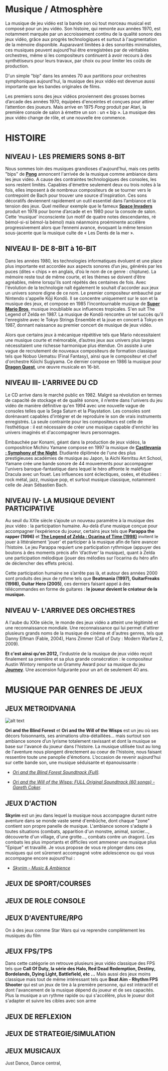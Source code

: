 # Musique / Atmosphère

La musique de jeu vidéo est la bande son où tout morceau musical est composé pour un jeu vidéo. Son histoire, qui remonte aux années 1970, est notamment marquée par un accroissement continu de la qualité sonore des jeux vidéo, grâce aux progrès technologiques et surtout à l'augmentation de la mémoire disponible. Auparavant limitées à des sonorités minimalistes, ces musiques peuvent aujourd'hui être enregistrées par de véritables orchestres, même si les compositeurs continuent à avoir recours à des synthétiseurs pour leurs travaux, par choix ou pour limiter les coûts de production.

D'un simple "bip" dans les années 70 aux partitions pour orchestres symphoniques aujourd'hui, la musique des jeux vidéo est devenue aussi importante que les bandes originales de films.

Les premiers sons des jeux vidéos proviennent des grosses bornes d’arcade des années 1970, équipées d'enceintes et conçues pour attirer l’attention des joueurs. Mais arrive en 1975 *Pong* produit par Atari, la première console de salon à émettre un son : un « bip ». La musique des jeux vidéo change de rôle, et une nouvelle ère commence.

# HISTOIRE
## NIVEAU I- LES PREMIERS SONS 8-BIT

Nous sommes loin des musiques grandioses d'aujourd'hui, mais ces petits "bips" de **[Pong](https://youtu.be/fiShX2pTz9A)** annoncent l'arrivée de la musique comme ambiance dans les jeux vidéo. A cause des contraintes technologiques des consoles, les sons restent limités. Capables d'émettre seulement deux ou trois notes à la fois, elles imposent à de nombreux compositeurs de se tourner vers le contrepoint de Bach pour trouver une source d'inspiration. Ces sons décoratifs deviennent rapidement un outil essentiel dans l’ambiance et la tension des jeux. Quel meilleur exemple que le fameux **[Space Invaders](https://youtu.be/D1jZaIPeD5w)** produit en 1978 pour borne d’arcade et en 1980 pour la console de salon. Cette ‘musique’ inconsciente (un motif de quatre notes descendantes, ré bémol-si-si bémol-la bémol) mais néanmoins proéminente accélère progressivement alors que l’ennemi avance, évoquant la même tension sous-jacente que la musique culte de « Les Dents de la mer ».

## NIVEAU II- DE 8-BIT à 16-BIT

Dans les années 1980, les technologies informatiques évoluent et une place plus importante est accordée aux aspects sonores d’un jeu, générés par les puces (dites « chips » en anglais, d’où le nom de ce genre : chiptune). La mémoire reste tout de même courte, et les thèmes se doivent d’être agréables, même lorsqu'ils sont répétés des centaines de fois.
Avec l'évolution de la technologie naît également le souhait d'accorder aux jeux un univers sonore digne de ce nom. Le premier compositeur embauché par Nintendo s'appelle Kōji Kondō. Il se concentre uniquement sur le son et la musique des jeux, et compose en 1985 l’incontournable musique de **[Super Mario Bros](https://youtu.be/ia8bhFoqkVE)**, musique inoubliable aux influences tropicales. S'en suit The Legend of Zelda en 1987. La musique de Kondō rencontre un tel succès qu’il l'enregistre avec le Tokyo Strings Ensemble et la joue en concert à Tokyo en 1987, donnant naissance au premier concert de musique de jeux vidéo.

Alors que certains jeux à mécanique répétitive tels que Mario nécessitaient une musique courte et mémorable, d’autres jeux aux univers plus larges nécessitaient une richesse harmonique plus étendue. On assiste à une vague de recrutement de nouveaux compositeurs de formation classique tels que Nobuo Uematsu (Final Fantasy), ainsi que le compositeur et chef d'orchestre Kōichi Sugiyama. Ce dernier compose en 1986 la musique pour **[Dragon Quest](https://youtu.be/jLUDMrmjgjQ )**, une œuvre musicale en 16-bit.

## NIVEAU III- L'ARRIVEE DU CD

Le CD arrive dans le marché public en 1982. Malgré sa révolution en termes de capacité de stockage et de qualité sonore, il n’entre dans l'univers du jeu vidéo de manière définitive qu'en 1994 avec une nouvelle vague de consoles telles que la Sega Saturn et la Playstation. Les consoles sont dorénavant capables d’intégrer et de reproduire le son de vrais instruments enregistrés. La seule contrainte pour les compositeurs est celle de l’esthétique : il est nécessaire de créer une musique capable d'enrichir les univers imaginés et d'accompagner leurs personnages.

Embauchée par Konami, géant dans la production de jeux vidéos, la compositrice Michiru Yamane compose en 1997 la musique de **[Castlevania : Symphony of the Night](https://youtu.be/H0Mh5KQDJaY)**. Etudiante diplômée de l'une des plus prestigieuses académies de musique au Japon, la Aichi Kenritsu Art School, Yamane crée une bande sonore de 44 mouvements pour accompagner l'univers baroque-fantastique dans lequel le héro affronte le maléfique Dracula avec un fouet. Les influences sont éclectiques, osées, et étudiées : rock métal, jazz, musique pop, et surtout musique classique, notamment celle de Jean Sébastien Bach.

## NIVEAU IV- LA MUSIQUE DEVIENT PARTICIPATIVE

Au seuil du XXIe siècle s’ajoute un nouveau paramètre à la musique des jeux vidéo : la participation humaine. Au-delà d’une musique conçue pour accompagner l’expérience du joueur, certains jeux tels que **Parappa the rapper (1996)** et **[The Legend of Zelda : Ocarina of Time (1998)](https://youtu.be/cd60Sgob99I)** invitent le jouer à littéralement 'jouer' et participer à la musique afin de faire avancer  l’histoire. Le jeu Parappa requiert une participation rythmique (appuyer des boutons à des moments précis afin ‘d’activer’ la musique), quant à Zelda une participation mélodique (jouer des mélodies sur l’ocarina du héro afin de déclencher des effets précis).

Cette participation humaine ne s’arrête pas là, et autour des années 2000 sont produits des jeux de rythme tels que **Beatmania (1997), GuitarFreaks (1998), Guitar Hero (2005)**, ces derniers faisant appel à des télécommandes en forme de guitares : **le joueur devient le créateur de la musique.**

## NIVEAU V- L'ARRIVEE DES ORCHESTRES

A l'aube du XXIe siècle, le monde des jeux vidéo a atteint une légitimité et une reconnaissance mondiale. Une reconnaissance qui lui permet d'attirer plusieurs grands noms de la musique de cinéma et d'autres genres, tels que Danny Elfman (Fable, 2004), Hans Zimmer (Call of Duty : Modern Warfare 2, 2009).

**Et c'est ainsi qu'en 2012,** l’industrie de la musique de jeux vidéo reçoit finalement sa première et sa plus grande consécration : le compositeur Austin Wintory remporte un Grammy Award pour sa musique du jeu **[Journey](https://youtu.be/TLfj3pAlrs4)**. Une ascension fulgurante pour un art de seulement 40 ans.

# MUSIQUE PAR GENRES DE JEUX

## JEUX METROIDVANIA

![alt text][oriandtheblindforest]

[oriandtheblindforest]: https://raw.githubusercontent.com/kevinniel/jeux-video/master/Cr%C3%A9ation/musicpicture/oriandtheblingforest.png "alt text"

**Ori and the Blind Forest** et **Ori and the Will of the Wisps** est un jeu où ses décors foisonnants, ses animations ultra-détaillées… mais surtout son ambiance sonore d’un lyrisme totalement ravissant et dont la musique se base sur l'avancé du joueur dans l'histoire. La musique utilisée tout au long de l'aventure nous plongent directement au coeur de l'histoire, nous faisant ressentire toute une panoplie d'émotions. L’occasion de revenir aujourd’hui sur cette bande son, une musique séduisante et épanouissante :

- *[Ori and the Blind Forest Soundtrack (Full)](https://youtu.be/MeVFrt7BUyw).*

- *[Ori and the Will of the Wisps: FULL Original Soundtrack (60 songs) - Gareth Coker](https://youtu.be/eCbyqm9jcBA).*

## JEUX D'ACTION

**Skyrim** est un jeu dans lequel la musique nous accompagne durant notre aventure dans se monde vaste semé d'embûche, dont chaque "zone" contient son propre panelle de musique. L'ambiance sonore s'adapte à toutes situations (combats, apparition d'un monstre, animal, sorcier..., découverte d'un village, d'une grotte..., combats contre un dragon). Les combats les plus importants et difficiles vont ammener une musique plus "Epique" et travaillé. Je vous propose de vous re plonger dans ces musiques qui ont sûrement accompagné votre adolescence ou qui vous accompagne encore aujourd'hui : 

- *[Skyrim - Music & Ambience](https://youtu.be/nRe3xFeyhVY)*

## JEUX DE SPORT/COURSES
## JEUX DE ROLE CONSOLE

## JEUX D'AVENTURE/RPG

On à des jeux comme Star Wars qui va reprendre complètement les musiques du film 

## JEUX FPS/TPS

Dans cette catégorie on retrouve plusieurs jeux vidéo classique des FPS tels que **Call Of Duty, la série des Halo, Red Dead Redemption, Destiny, Bordelands, Dying Light, Battlefield, etc ...** Mais aussi des jeux moins classique mais tout de même intéressant tels que **Beat Aim - Rhythm FPS Shooter** qui est un jeux de tire à la première personne, qui est intéractif et dont l'avancement de la musique dépend du joueur et de ses capacités. Plus la musique a un rythme rapide ou qui s'accélère, plus le joueur doit s'adapter et suivre les cibles avec son arme

## JEUX DE REFLEXION

## JEUX DE STRATEGIE/SIMULATION

## JEUX MUSICAUX

Just Dance, Dance central,